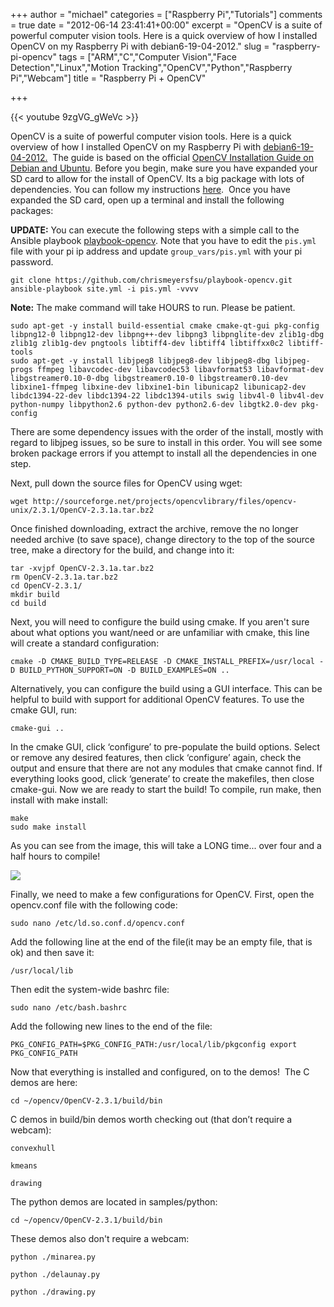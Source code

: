 +++
author = "michael"
categories = ["Raspberry Pi","Tutorials"]
comments = true
date = "2012-06-14 23:41:41+00:00"
excerpt = "OpenCV is a suite of powerful computer vision tools. Here is a quick overview of how I installed OpenCV on my Raspberry Pi with debian6-19-04-2012."
slug = "raspberry-pi-opencv"
tags = ["ARM","C","Computer Vision","Face Detection","Linux","Motion Tracking","OpenCV","Python","Raspberry Pi","Webcam"]
title = "Raspberry Pi + OpenCV"

+++

{{< youtube 9zgVG_gWeVc >}}

OpenCV is a suite of powerful computer vision tools. Here is a quick overview of how I installed OpenCV on my Raspberry Pi with [debian6-19-04-2012.](http://downloads.raspberrypi.org/images/debian/6/debian6-19-04-2012/debian6-19-04-2012.zip)  The guide is based on the official [OpenCV Installation Guide on Debian and Ubuntu](http://opencv.willowgarage.com/wiki/InstallGuide%20%3A%20Debian). Before you begin, make sure you have expanded your SD card to allow for the install of OpenCV. Its a big package with lots of dependencies. You can follow my instructions [here](http://mitchtech.net/easy-gui-install-re-partition-raspberry-pi-on-ubuntu/).  Once you have expanded the SD card, open up a terminal and install the following packages:

**UPDATE:** You can execute the following steps with a simple call to the Ansible playbook [playbook-opencv](http://goo.gl/INfRQI). Note that you have to edit the `pis.yml` file with your pi ip address and update `group_vars/pis.yml` with your pi password.

```
git clone https://github.com/chrismeyersfsu/playbook-opencv.git
ansible-playbook site.yml -i pis.yml -vvvv
```

**Note:** The make command will take HOURS to run. Please be patient.

```
sudo apt-get -y install build-essential cmake cmake-qt-gui pkg-config libpng12-0 libpng12-dev libpng++-dev libpng3 libpnglite-dev zlib1g-dbg zlib1g zlib1g-dev pngtools libtiff4-dev libtiff4 libtiffxx0c2 libtiff-tools
sudo apt-get -y install libjpeg8 libjpeg8-dev libjpeg8-dbg libjpeg-progs ffmpeg libavcodec-dev libavcodec53 libavformat53 libavformat-dev libgstreamer0.10-0-dbg libgstreamer0.10-0 libgstreamer0.10-dev libxine1-ffmpeg libxine-dev libxine1-bin libunicap2 libunicap2-dev libdc1394-22-dev libdc1394-22 libdc1394-utils swig libv4l-0 libv4l-dev python-numpy libpython2.6 python-dev python2.6-dev libgtk2.0-dev pkg-config
```

There are some dependency issues with the order of the install, mostly with regard to libjpeg issues, so be sure to install in this order. You will see some broken package errors if you attempt to install all the dependencies in one step.

Next, pull down the source files for OpenCV using wget:

```
wget http://sourceforge.net/projects/opencvlibrary/files/opencv-unix/2.3.1/OpenCV-2.3.1a.tar.bz2
```

Once finished downloading, extract the archive, remove the no longer needed archive (to save space), change directory to the top of the source tree, make a directory for the build, and change into it:

```
tar -xvjpf OpenCV-2.3.1a.tar.bz2
rm OpenCV-2.3.1a.tar.bz2
cd OpenCV-2.3.1/
mkdir build
cd build
```

Next, you will need to configure the build using cmake. If you aren't sure about what options you want/need or are unfamiliar with cmake, this line will create a standard configuration:

```
cmake -D CMAKE_BUILD_TYPE=RELEASE -D CMAKE_INSTALL_PREFIX=/usr/local -D BUILD_PYTHON_SUPPORT=ON -D BUILD_EXAMPLES=ON ..
```

Alternatively, you can configure the build using a GUI interface. This can be helpful to build with support for additional OpenCV features. To use the cmake GUI, run:

```
cmake-gui ..
```

In the cmake GUI, click ‘configure’ to pre-populate the build options. Select or remove any desired features, then click ‘configure’ again, check the output and ensure that there are not any modules that cmake cannot find. If everything looks good, click ‘generate’ to create the makefiles, then close cmake-gui. Now we are ready to start the build! To compile, run make, then install with make install:

```
make
sudo make install
```

As you can see from the image, this will take a LONG time... over four and a half hours to compile!

[![](http://mitchtech.net/wp-content/uploads/2012/06/pi-opencv-compile-300x225.jpg)](http://mitchtech.net/raspberry-pi-opencv/pi-opencv-compile/)

Finally, we need to make a few configurations for OpenCV. First, open the opencv.conf file with the following code:

```
sudo nano /etc/ld.so.conf.d/opencv.conf
```

Add the following line at the end of the file(it may be an empty file, that is ok) and then save it:

```
/usr/local/lib
```

Then edit the system-wide bashrc file:

```
sudo nano /etc/bash.bashrc
```

Add the following new lines to the end of the file:

```
PKG_CONFIG_PATH=$PKG_CONFIG_PATH:/usr/local/lib/pkgconfig export PKG_CONFIG_PATH
```

Now that everything is installed and configured, on to the demos!  The C demos are here:

```
cd ~/opencv/OpenCV-2.3.1/build/bin
```

C demos in build/bin demos worth checking out (that don’t require a webcam):

```
convexhull

kmeans

drawing
```

The python demos are located in samples/python:

```
cd ~/opencv/OpenCV-2.3.1/build/bin
```

These demos also don't require a webcam:

```
python ./minarea.py

python ./delaunay.py

python ./drawing.py
```

